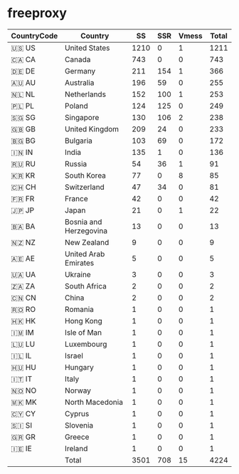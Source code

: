 # freeproxy

|CountryCode|Country|SS|SSR|Vmess|Total|
|  ----  | ----  |  ----  | ----  |  ----  | ----  |
|🇺🇸 US|United States|1210|0|1|1211|
|🇨🇦 CA|Canada|743|0|0|743|
|🇩🇪 DE|Germany|211|154|1|366|
|🇦🇺 AU|Australia|196|59|0|255|
|🇳🇱 NL|Netherlands|152|100|1|253|
|🇵🇱 PL|Poland|124|125|0|249|
|🇸🇬 SG|Singapore|130|106|2|238|
|🇬🇧 GB|United Kingdom|209|24|0|233|
|🇧🇬 BG|Bulgaria|103|69|0|172|
|🇮🇳 IN|India|135|1|0|136|
|🇷🇺 RU|Russia|54|36|1|91|
|🇰🇷 KR|South Korea|77|0|8|85|
|🇨🇭 CH|Switzerland|47|34|0|81|
|🇫🇷 FR|France|42|0|0|42|
|🇯🇵 JP|Japan|21|0|1|22|
|🇧🇦 BA|Bosnia and Herzegovina|13|0|0|13|
|🇳🇿 NZ|New Zealand|9|0|0|9|
|🇦🇪 AE|United Arab Emirates|5|0|0|5|
|🇺🇦 UA|Ukraine|3|0|0|3|
|🇿🇦 ZA|South Africa|2|0|0|2|
|🇨🇳 CN|China|2|0|0|2|
|🇷🇴 RO|Romania|1|0|0|1|
|🇭🇰 HK|Hong Kong|1|0|0|1|
|🇮🇲 IM|Isle of Man|1|0|0|1|
|🇱🇺 LU|Luxembourg|1|0|0|1|
|🇮🇱 IL|Israel|1|0|0|1|
|🇭🇺 HU|Hungary|1|0|0|1|
|🇮🇹 IT|Italy|1|0|0|1|
|🇳🇴 NO|Norway|1|0|0|1|
|🇲🇰 MK|North Macedonia|1|0|0|1|
|🇨🇾 CY|Cyprus|1|0|0|1|
|🇸🇮 SI|Slovenia|1|0|0|1|
|🇬🇷 GR|Greece|1|0|0|1|
|🇮🇪 IE|Ireland|1|0|0|1|
||Total|3501|708|15|4224|
